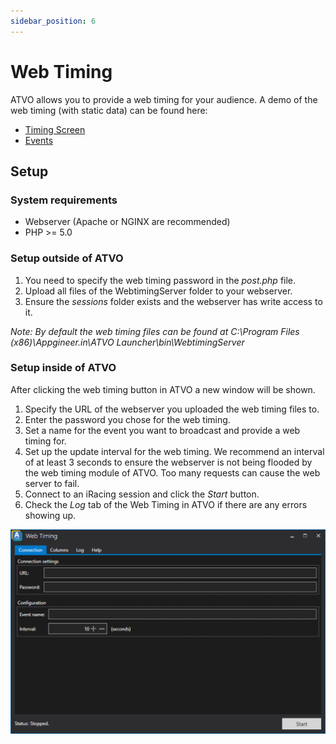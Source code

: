 ```yaml
---
sidebar_position: 6
---
```


# Web Timing

ATVO allows you to provide a web timing for your audience. A demo of the web timing (with static data) can be found here: 

* [Timing Screen](https://webtimingdemo.appgineering.com/#/timingscreen)
* [Events](https://webtimingdemo.appgineering.com/#/events)

## Setup

### System requirements
* Webserver (Apache or NGINX are recommended)
* PHP >= 5.0

### Setup outside of ATVO
1. You need to specify the web timing password in the *post.php* file.
2. Upload all files of the WebtimingServer folder to your webserver.
3. Ensure the *sessions* folder exists and the webserver has write access to it.

*Note: By default the web timing files can be found at C:\Program Files (x86)\Appgineer.in\ATVO Launcher\bin\WebtimingServer*

### Setup inside of ATVO
After clicking the web timing button in ATVO a new window will be shown.
1. Specify the URL of the webserver you uploaded the web timing files to.
2. Enter the password you chose for the web timing.
3. Set a name for the event you want to broadcast and provide a web timing for.
4. Set up the update interval for the web timing. We recommend an interval of at least 3 seconds to ensure the webserver is not being flooded by the web timing module of ATVO. Too many requests can cause the web server to fail.
5. Connect to an iRacing session and click the *Start* button.
6. Check the *Log* tab of the Web Timing in ATVO if there are any errors showing up.

![ATVO Web Timing](../static/img/webtiming/webtiming-connection.png)
